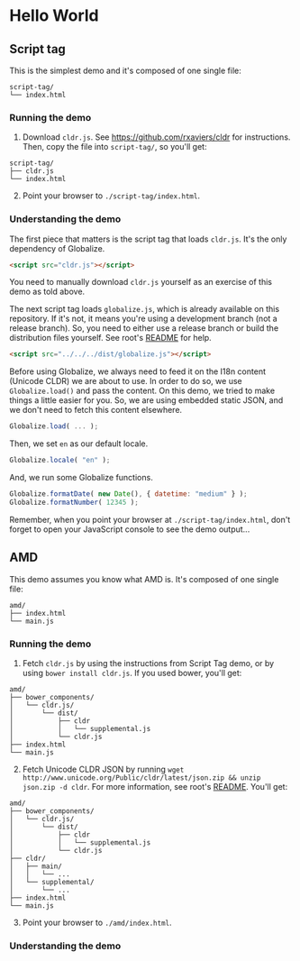 # Hello World


## Script tag

This is the simplest demo and it's composed of one single file:

```
script-tag/
└── index.html
```

### Running the demo

1. Download `cldr.js`. See https://github.com/rxaviers/cldr for instructions. Then, copy the file into `script-tag/`, so you'll get:

```
script-tag/
├── cldr.js
└── index.html
```

2. Point your browser to `./script-tag/index.html`.

### Understanding the demo

The first piece that matters is the script tag that loads `cldr.js`. It's the
only dependency of Globalize.

```html
<script src="cldr.js"></script>
```

You need to manually download `cldr.js` yourself as an exercise of this demo as
told above.

The next script tag loads `globalize.js`, which is already available on this
repository. If it's not, it means you're using a development branch (not a
release branch). So, you need to either use a release branch or build the
distribution files yourself. See root's [README](../../README.md) for help.

```html
<script src="../../../dist/globalize.js"></script>
```

Before using Globalize, we always need to feed it on the I18n content (Unicode
CLDR) we are about to use. In order to do so, we use `Globalize.load()` and pass
the content. On this demo, we tried to make things a little easier for you.
So, we are using embedded static JSON, and we don't need to fetch this content
elsewhere.

```javascript
Globalize.load( ... );
```

Then, we set `en` as our default locale.

```javascript
Globalize.locale( "en" );
```

And, we run some Globalize functions.

```javascript
Globalize.formatDate( new Date(), { datetime: "medium" } );
Globalize.formatNumber( 12345 );
```

Remember, when you point your browser at `./script-tag/index.html`, don't forget
to open your JavaScript console to see the demo output...


## AMD

This demo assumes you know what AMD is. It's composed of one single file:

```
amd/
├── index.html
└── main.js
```

### Running the demo

1. Fetch `cldr.js` by using the instructions from Script Tag demo, or by using
`bower install cldr.js`. If you used bower, you'll get:

```
amd/
├── bower_components/
│   └── cldr.js/ 
│       └── dist/
│           ├── cldr
│           │   └── supplemental.js
│           └── cldr.js
├── index.html
└── main.js
```

2. Fetch Unicode CLDR JSON by running `wget http://www.unicode.org/Public/cldr/latest/json.zip && unzip json.zip -d cldr`.
For more information, see root's [README](../../README.md#how-to-get-and-load-cldr-json-data). You'll get:

```
amd/
├── bower_components/
│   └── cldr.js/ 
│       └── dist/
│           ├── cldr
│           │   └── supplemental.js
│           └── cldr.js
├── cldr/
│   ├── main/
│   │   └── ...
│   └── supplemental/
│       └── ...
├── index.html
└── main.js
```

3. Point your browser to `./amd/index.html`.

### Understanding the demo

